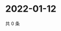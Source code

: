 # 2022-01-12

共 0 条

<!-- BEGIN WEIBO -->
<!-- 最后更新时间 Wed Jan 12 2022 07:15:23 GMT+0800 (China Standard Time) -->

<!-- END WEIBO -->
